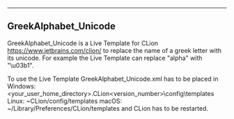 --------------------------------------------------------------------------------
GreekAlphabet_Unicode
--------------------------------------------------------------------------------

GreekAlphabet_Unicode is a Live Template for CLion <https://www.jetbrains.com/clion/> to replace the name of a greek letter with its unicode. For example the Live Template can replace "alpha" with "\u03b1".

To use the Live Template GreekAlphabet_Unicode.xml has to be placed in 
    Windows: <your_user_home_directory>\.CLion<version_number>\config\templates
    Linux: ~CLion<version>/config/templates
    macOS: ~/Library/Preferences/CLion<version>/templates
and CLion has to be restarted. 
